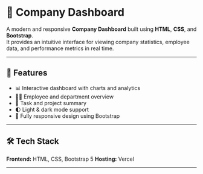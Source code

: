 # 🏢 Company Dashboard

A modern and responsive **Company Dashboard** built using **HTML**, **CSS**, and **Bootstrap**.  
It provides an intuitive interface for viewing company statistics, employee data, and performance metrics in real time.

---

## 🚀 Features
- 📊 Interactive dashboard with charts and analytics  
- 🧑‍💼 Employee and department overview  
- 📅 Task and project summary  
- 🌓 Light & dark mode support  
- 📱 Fully responsive design using Bootstrap  

---

## 🛠️ Tech Stack
**Frontend:** HTML, CSS, Bootstrap 5
**Hosting:** Vercel  

---
